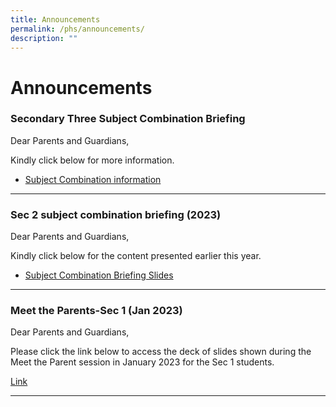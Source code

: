 ```yaml
---
title: Announcements
permalink: /phs/announcements/
description: ""
---
```

# **Announcements**


### Secondary Three Subject Combination Briefing

Dear Parents and Guardians,

Kindly click below for more information.
* [Subject Combination information](https://drive.google.com/drive/folders/1cSvKvGDDSTZ4J6GW24BobrRq6WlDsmbf?usp=sharing)


-------------------------------------------------------------------------


### Sec 2 subject combination briefing (2023)

Dear Parents and Guardians,

Kindly click below for the content presented earlier this year.
* [Subject Combination Briefing Slides](https://drive.google.com/drive/folders/13tema71Kg5fp20fjr7XlluYLQXJBvLO-?usp=sharing)


-------------------------------------------------------------------------

### Meet the Parents-Sec 1 (Jan 2023)

Dear Parents and Guardians,

Please click the link below to access the deck of slides shown during the Meet the Parent session in January 2023 for the Sec 1 students.

[Link](https://drive.google.com/drive/folders/1-9OwwOjNPWVDFs5UG6aWx1fiCVMo7rtB?usp=sharing)

-------------------------------------------------------------------------